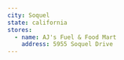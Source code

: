 ```yaml
---
city: Soquel
state: california
stores:
  - name: AJ's Fuel & Food Mart
    address: 5955 Soquel Drive
---
```

